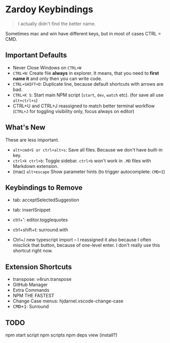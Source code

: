 # Zardoy Keybindings

> I actually didn't find the better name.

<!-- TODO store description in one place -->

Sometimes mac and win have different keys, but in most of cases CTRL = CMD.

## Important Defaults

- Never Close Windows on `CTRL+W`
- `CTRL+N`: Create file **always** in explorer. It means, that you need to **first name it** and only then you can write code.
- `CTRL+SHIFT+D`: Duplicate line, because default shortcuts with arrows are bad.
- `CTRL+K S`: Start main NPM script (`start`, `dev`, `watch` etc). (for save all use `alt+ctrl+s`)
- CTRL+U and CTRL+J reassigned to match better terminal workflow (`CTRL+J` for toggling visibility only, focus always on editor)

## What's New

These are less important.

- `alt+cmd+S or ctrl+alt+s`: Save all files. Because we don't have built-in key.
- `ctrl+k ctrl+b`: Toggle sidebar. `ctrl+b` won't work in `.MD` files with Markdown extension.
- (mac) `alt+escape` Show parameter hints (to trigger autocomplete: `CMD+I`)

## Keybindings to Remove

- tab: acceptSelectedSuggestion
- tab: insertSnippet
- ctrl+': editor.togglequotes
- ctrl+shift+t: surround.with

- Ctrl+/ new typescript import – I reassigned it also because I often misclick that button, because of one-level enter. I don't really use this shortcut right now.

## Extension Shortcuts

- transpose: v4run.transpose
- GitHub Manager
- Extra Commands
- NPM THE FASTEST
- Change Case menus: hjdarnel.vscode-change-case
- <kbd>CMD+1</kbd>: Surround

## TODO

npm start script
npm scripts
npm deps view (install?)
